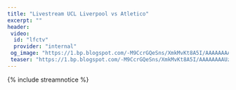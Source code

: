```yaml
---
title: "Livestream UCL Liverpool vs Atletico"
excerpt: ""
header:
 video:
  id: "lfctv"
  provider: "internal"
 og_image: "https://1.bp.blogspot.com/-M9CcrGQeSns/XmkMvKt8A5I/AAAAAAAAUzE/RyhSZk6FKo4PHb7BxvmgEoVbnDlB2ZikwCLcBGAsYHQ/w720-h340-c/Liverpool_Atleti.webp"
 teaser: "https://1.bp.blogspot.com/-M9CcrGQeSns/XmkMvKt8A5I/AAAAAAAAUzE/RyhSZk6FKo4PHb7BxvmgEoVbnDlB2ZikwCLcBGAsYHQ/w360-h170-c/Liverpool.webp"
---
```


{% include streamnotice %}


